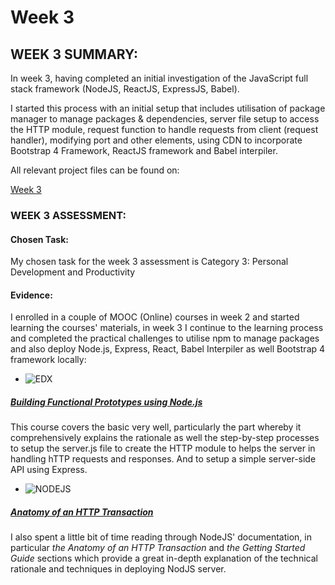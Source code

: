 # Week 3

## WEEK 3 SUMMARY:

In week 3, having completed an initial investigation of the JavaScript full stack framework (NodeJS, ReactJS, ExpressJS, Babel). 

I started this process with an initial setup that includes utilisation of package manager to manage packages & dependencies, server file setup to access the HTTP module, request function to handle requests from client (request handler), modifying port and other elements, using CDN to incorporate  Bootstrap 4 Framework, ReactJS framework and Babel interpiler.  

All relevant project files can be found on:

[Week 3](https://github.com/Dknucklez86/aip/tree/master/week3)

### WEEK 3 ASSESSMENT:

#### Chosen Task:

My chosen task for the week 3 assessment is Category 3: Personal Development and Productivity

#### Evidence:

I enrolled in a couple of MOOC (Online) courses in week 2 and started learning the courses' materials, in week 3 I continue to the learning process and completed the practical challenges to utilise npm to manage packages and also deploy Node.js, Express, React, Babel Interpiler as well Bootstrap 4 framework locally:

* ![EDX](https://www.edx.org/sites/default/files/mediakit/image/thumb/edx_logo_200x200.png) 
##### [Building Functional Prototypes using Node.js](https://www.edx.org/course/building-functional-prototypes-using-microsoft-dev280x)

This course covers the basic very well, particularly the part whereby it comprehensively explains the rationale as well the step-by-step processes to setup the server.js file to create the HTTP module to helps the server in handling hTTP requests and responses. And to setup a simple server-side API using Express.

* ![NODEJS](https://nodeblog.files.wordpress.com/2011/07/nodejs.png)
##### [Anatomy of an HTTP Transaction](https://nodejs.org/en/docs/guides/anatomy-of-an-http-transaction/)

I also spent a little bit of time reading through NodeJS' documentation, in particular *the Anatomy of an HTTP Transaction* and *the Getting Started Guide* sections which provide a great in-depth explanation of the technical rationale and techniques in deploying NodJS server.

